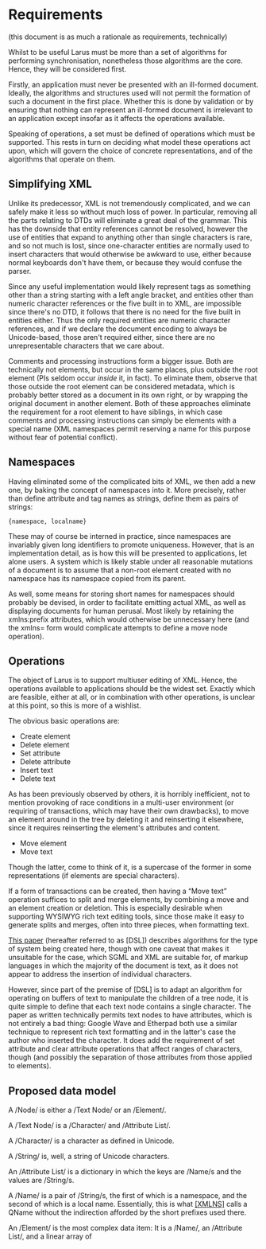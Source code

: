 Requirements
============
(this document is as much a rationale as requirements, technically)

Whilst to be useful Larus must be more than a set of algorithms for performing synchronisation, nonetheless those algorithms are the core. Hence, they will be considered first.

Firstly, an application must never be presented with an ill-formed document. Ideally, the algorithms and structures used will not permit the formation of such a document in the first place. Whether this is done by validation or by ensuring that nothing can represent an ill-formed document is irrelevant to an application except insofar as it affects the operations available.

Speaking of operations, a set must be defined of operations which must be supported. This rests in turn on deciding what model these operations act upon, which will govern the choice of concrete representations, and of the algorithms that operate on them.

Simplifying XML
---------------
Unlike its predecessor, XML is not tremendously complicated, and we can safely make it less so without much loss of power. In particular, removing all the parts relating to DTDs will eliminate a great deal of the grammar. This has the downside that entity references cannot be resolved, however the use of entities that expand to anything other than single characters is rare, and so not much is lost, since one-character entities are normally used to insert characters that would otherwise be awkward to use, either because normal keyboards don't have them, or because they would confuse the parser.

Since any useful implementation would likely represent tags as something other than a string starting with a left angle bracket, and entities other than numeric character references or the five built in to XML, are impossible since there's no DTD, it follows that there is no need for the five built in entities either. Thus the only required entities are numeric character references, and if we declare the document encoding to always be Unicode-based, those aren't required either, since there are no unrepresentable characters that we care about.

Comments and processing instructions form a bigger issue. Both are technically not elements, but occur in the same places, plus outside the root element (PIs seldom occur *inside* it, in fact). To eliminate them, observe that those outside the root element can be considered metadata, which is probably better stored as a document in its own right, or by wrapping the original document in another element. Both of these approaches eliminate the requirement for a root element to have siblings, in which case comments and processing instructions can simply be elements with a special name (XML namespaces permit reserving a name for this purpose without fear of potential conflict).

Namespaces
----------
Having eliminated some of the complicated bits of XML, we then add a new one, by baking the concept of namespaces into it. More precisely, rather than define attribute and tag names as strings, define them as pairs of strings:

    {namespace, localname}

These may of course be interned in practice, since namespaces are invariably given long identifiers to promote uniqueness. However, that is an implementation detail, as is how this will be presented to applications, let alone users. A system which is likely stable under all reasonable mutations of a document is to assume that a non-root element created with no namespace has its namespace copied from its parent.

As well, some means for storing short names for namespaces should probably be devised, in order to facilitate emitting actual XML, as well as displaying documents for human perusal. Most likely by retaining the xmlns:prefix attributes, which would otherwise be unnecessary here (and the xmlns= form would complicate attempts to define a move node operation).

Operations
----------
The object of Larus is to support multiuser editing of XML. Hence, the operations available to applications should be the widest set. Exactly which are feasible, either at all, or in combination with other operations, is unclear at this point, so this is more of a wishlist.

The obvious basic operations are:

* Create element
* Delete element
* Set attribute
* Delete attribute
* Insert text
* Delete text

As has been previously observed by others, it is horribly inefficient, not to mention provoking of race conditions in a multi-user environment (or requiring of transactions, which may have their own drawbacks), to move an element around in the tree by deleting it and reinserting it elsewhere, since it requires reinserting the element's attributes and content.

* Move element
* Move text

Though the latter, come to think of it, is a supercase of the former in some representations (if elements are special characters).

If a form of transactions can be created, then having a “Move text” operation suffices to split and merge elements, by combining a move and an element creation or deletion. This is especially desirable when supporting WYSIWYG rich text editing tools, since those make it easy to generate splits and merges, often into three pieces, when formatting text.

[This paper](http://citeseerx.ist.psu.edu/viewdoc/download?doi=10.1.1.100.74&rep=rep1&type=pdf) (hereafter referred to as [DSL]) describes algorithms for the type of system being created here, though with one caveat that makes it unsuitable for the case, which SGML and XML are suitable for, of markup languages in which the majority of the document is text, as it does not appear to address the insertion of individual characters. 

However, since part of the premise of [DSL] is to adapt an algorithm for operating on buffers of text to manipulate the children of a tree node, it is quite simple to define that each text node contains a single character. The paper as written technically permits text nodes to have attributes, which is not entirely a bad thing: Google Wave and Etherpad both use a similar technique to represent rich text formatting and in the latter's case the author who inserted the character. It does add the requirement of set attribute and clear attribute operations that affect ranges of characters, though (and possibly the separation of those attributes from those applied to elements).

Proposed data model
-------------------
A /Node/ is either a /Text Node/ or an /Element/.

A /Text Node/ is a /Character/ and /Attribute List/.

A /Character/ is a character as defined in Unicode.

A /String/ is, well, a string of Unicode characters.

An /Attribute List/ is a dictionary in which the keys are /Name/s and the values are /String/s.

A /Name/ is a pair of /String/s, the first of which is a namespace, and the second of which is a local name. Essentially, this is what [[XMLNS]](http://www.w3.org/TR/xml-names/) calls a QName without the indirection afforded by the short prefixes used there.

An /Element/ is the most complex data item: It is a /Name/, an /Attribute List/, and a linear array of 